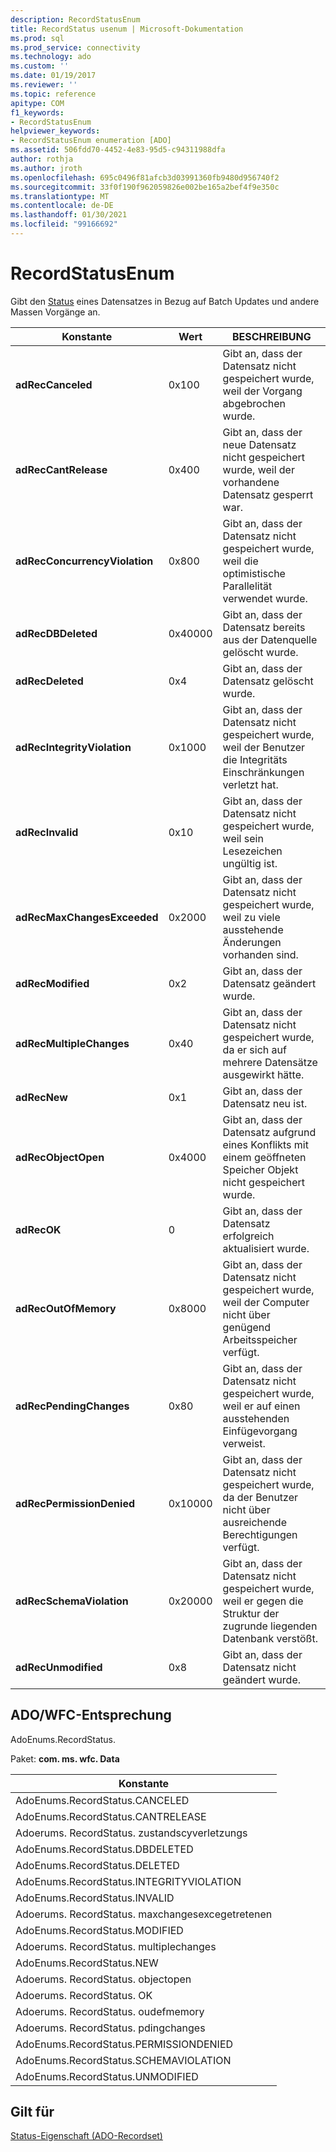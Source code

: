 ```yaml
---
description: RecordStatusEnum
title: RecordStatus usenum | Microsoft-Dokumentation
ms.prod: sql
ms.prod_service: connectivity
ms.technology: ado
ms.custom: ''
ms.date: 01/19/2017
ms.reviewer: ''
ms.topic: reference
apitype: COM
f1_keywords:
- RecordStatusEnum
helpviewer_keywords:
- RecordStatusEnum enumeration [ADO]
ms.assetid: 506fdd70-4452-4e83-95d5-c94311988dfa
author: rothja
ms.author: jroth
ms.openlocfilehash: 695c0496f81afcb3d03991360fb9480d956740f2
ms.sourcegitcommit: 33f0f190f962059826e002be165a2bef4f9e350c
ms.translationtype: MT
ms.contentlocale: de-DE
ms.lasthandoff: 01/30/2021
ms.locfileid: "99166692"
---
```

# <a name="recordstatusenum"></a>RecordStatusEnum
Gibt den [Status](./status-property-ado-recordset.md) eines Datensatzes in Bezug auf Batch Updates und andere Massen Vorgänge an.  
  
|Konstante|Wert|BESCHREIBUNG|  
|--------------|-----------|-----------------|  
|**adRecCanceled**|0x100|Gibt an, dass der Datensatz nicht gespeichert wurde, weil der Vorgang abgebrochen wurde.|  
|**adRecCantRelease**|0x400|Gibt an, dass der neue Datensatz nicht gespeichert wurde, weil der vorhandene Datensatz gesperrt war.|  
|**adRecConcurrencyViolation**|0x800|Gibt an, dass der Datensatz nicht gespeichert wurde, weil die optimistische Parallelität verwendet wurde.|  
|**adRecDBDeleted**|0x40000|Gibt an, dass der Datensatz bereits aus der Datenquelle gelöscht wurde.|  
|**adRecDeleted**|0x4|Gibt an, dass der Datensatz gelöscht wurde.|  
|**adRecIntegrityViolation**|0x1000|Gibt an, dass der Datensatz nicht gespeichert wurde, weil der Benutzer die Integritäts Einschränkungen verletzt hat.|  
|**adRecInvalid**|0x10|Gibt an, dass der Datensatz nicht gespeichert wurde, weil sein Lesezeichen ungültig ist.|  
|**adRecMaxChangesExceeded**|0x2000|Gibt an, dass der Datensatz nicht gespeichert wurde, weil zu viele ausstehende Änderungen vorhanden sind.|  
|**adRecModified**|0x2|Gibt an, dass der Datensatz geändert wurde.|  
|**adRecMultipleChanges**|0x40|Gibt an, dass der Datensatz nicht gespeichert wurde, da er sich auf mehrere Datensätze ausgewirkt hätte.|  
|**adRecNew**|0x1|Gibt an, dass der Datensatz neu ist.|  
|**adRecObjectOpen**|0x4000|Gibt an, dass der Datensatz aufgrund eines Konflikts mit einem geöffneten Speicher Objekt nicht gespeichert wurde.|  
|**adRecOK**|0|Gibt an, dass der Datensatz erfolgreich aktualisiert wurde.|  
|**adRecOutOfMemory**|0x8000|Gibt an, dass der Datensatz nicht gespeichert wurde, weil der Computer nicht über genügend Arbeitsspeicher verfügt.|  
|**adRecPendingChanges**|0x80|Gibt an, dass der Datensatz nicht gespeichert wurde, weil er auf einen ausstehenden Einfügevorgang verweist.|  
|**adRecPermissionDenied**|0x10000|Gibt an, dass der Datensatz nicht gespeichert wurde, da der Benutzer nicht über ausreichende Berechtigungen verfügt.|  
|**adRecSchemaViolation**|0x20000|Gibt an, dass der Datensatz nicht gespeichert wurde, weil er gegen die Struktur der zugrunde liegenden Datenbank verstößt.|  
|**adRecUnmodified**|0x8|Gibt an, dass der Datensatz nicht geändert wurde.|  
  
## <a name="adowfc-equivalent"></a>ADO/WFC-Entsprechung  
 AdoEnums.RecordStatus.  
  
 Paket: **com. ms. wfc. Data**  
  
|Konstante|  
|--------------|  
|AdoEnums.RecordStatus.CANCELED|  
|AdoEnums.RecordStatus.CANTRELEASE|  
|Adoerums. RecordStatus. zustandscyverletzungs|  
|AdoEnums.RecordStatus.DBDELETED|  
|AdoEnums.RecordStatus.DELETED|  
|AdoEnums.RecordStatus.INTEGRITYVIOLATION|  
|AdoEnums.RecordStatus.INVALID|  
|Adoerums. RecordStatus. maxchangesexcegetretenen|  
|AdoEnums.RecordStatus.MODIFIED|  
|Adoerums. RecordStatus. multiplechanges|  
|AdoEnums.RecordStatus.NEW|  
|Adoerums. RecordStatus. objectopen|  
|Adoerums. RecordStatus. OK|  
|Adoerums. RecordStatus. oudefmemory|  
|Adoerums. RecordStatus. pdingchanges|  
|AdoEnums.RecordStatus.PERMISSIONDENIED|  
|AdoEnums.RecordStatus.SCHEMAVIOLATION|  
|AdoEnums.RecordStatus.UNMODIFIED|  
  
## <a name="applies-to"></a>Gilt für  
 [Status-Eigenschaft (ADO-Recordset)](./status-property-ado-recordset.md)
